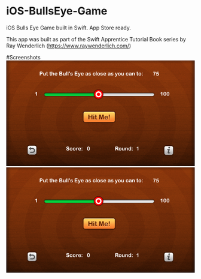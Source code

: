 # iOS-BullsEye-Game
iOS Bulls Eye Game built in Swift. App Store ready.

This app was built as part of the Swift Apprentice Tutorial Book series by Ray Wenderlich (https://www.raywenderlich.com/)

#Screenshots
![alt screenshot1](Screenshots/ScreenShot1.png)
![alt screenshot1](Screenshots/ScreenShot1.png)
